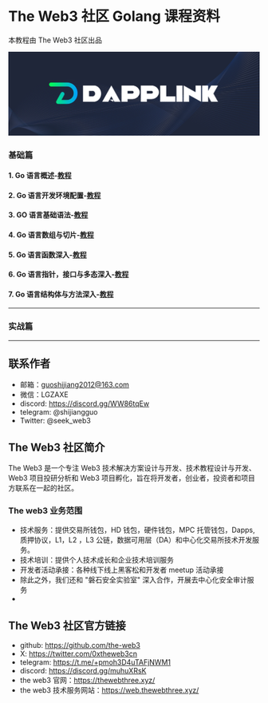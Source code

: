 # The Web3 社区 Golang 课程资料

本教程由 The Web3 社区出品

[![DappLink](https://raw.githubusercontent.com/eniac-x-labs/.github/main/profile/dapplink.jpeg)](https://www.dapplink.xyz/zh)




### 基础篇

#### 1. Go 语言概述-[教程](https://github.com/the-web3/golang-language/blob/main/docs/1.Go%20%E8%AF%AD%E8%A8%80%E6%A6%82%E8%BF%B0.md)
#### 2. Go 语言开发环境配置-[教程](https://github.com/the-web3/golang-language/blob/main/docs/2.Go%20%E5%BC%80%E5%8F%91%E7%8E%AF%E5%A2%83%E9%85%8D%E7%BD%AE.md)
#### 3. GO 语言基础语法-[教程](https://github.com/the-web3/golang-language/blob/main/docs/3.Go%20%E8%AF%AD%E8%A8%80%E5%9F%BA%E7%A1%80%E8%AF%AD%E6%B3%95.md)
#### 4. Go 语言数组与切片-[教程](https://github.com/the-web3/golang-language/blob/main/docs/4.Go%20%E6%95%B0%E7%BB%84%E4%B8%8E%E5%88%87%E7%89%87.md)
#### 5. Go 语言函数深入-[教程](https://github.com/the-web3/golang-language/blob/main/docs/5.Go%2520%E8%AF%AD%E8%A8%80%E5%87%BD%E6%95%B0%E6%B7%B1%E5%85%A5.md)
#### 6. Go 语言指针，接口与多态深入-[教程](https://github.com/the-web3/golang-language/blob/main/docs/6.Go%20%E8%AF%AD%E8%A8%80%E6%8C%87%E9%92%88%EF%BC%8C%E6%8E%A5%E5%8F%A3%E4%B8%8E%E5%A4%9A%E6%80%81%E6%B7%B1%E5%85%A5.md)
#### 7. Go 语言结构体与方法深入-[教程](https://github.com/the-web3/golang-language/blob/main/docs/7.Go%20%E8%AF%AD%E8%A8%80%E7%BB%93%E6%9E%84%E4%BD%93%E4%B8%8E%E6%96%B9%E6%B3%95%E6%B7%B1%E5%85%A5.md)

------------------------------------------------------------------------------------------------------------------------------

### 实战篇


------------------------------------------------------------------------------------------------------------------------------



## 联系作者

- 邮箱：guoshijiang2012@163.com
- 微信：LGZAXE
- discord: https://discord.gg/WW86tqEw
- telegram: @shijiangguo
- Twitter: @seek_web3


## The Web3 社区简介
The Web3 是一个专注 Web3 技术解决方案设计与开发、技术教程设计与开发、Web3 项目投研分析和 Web3 项目孵化，旨在将开发者，创业者，投资者和项目方联系在一起的社区。

### The web3 业务范围

- 技术服务：提供交易所钱包，HD 钱包，硬件钱包，MPC 托管钱包，Dapps,  质押协议，L1，L2 ，L3 公链，数据可用层（DA）和中心化交易所技术开发服务。
- 技术培训：提供个人技术成长和企业技术培训服务
- 开发者活动承接：各种线下线上黑客松和开发者 meetup 活动承接
- 除此之外，我们还和 "磐石安全实验室" 深入合作，开展去中心化安全审计服务
- 
## The Web3 社区官方链接
- github: https://github.com/the-web3
- X: https://twitter.com/0xtheweb3cn
- telegram: https://t.me/+pmoh3D4uTAFjNWM1
- discord:  https://discord.gg/muhuXRsK
- the web3 官网：https://thewebthree.xyz/
- the web3 技术服务网站：https://web.thewebthree.xyz/

